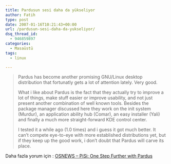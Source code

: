 ```yaml
---
title: Pardusun sesi daha da yükseliyor
author: Fatih
type: post
date: 2007-01-16T10:21:43+00:00
url: /pardusun-sesi-daha-da-yukseliyor/
dsq_thread_id:
  - 946859897
categories:
  - Masaüstü
tags:
  - linux

---
```

> Pardus has become another promising GNU/Linux desktop distribution that fortunatly gets a lot of attention lately. Very good.
> 
> What i like about Pardus is the fact that they actually try to improve a lot of things, make stuff easier or improve usability, and not just present another combination of well known tools. Besides the package manager discussed here they work on the init system (Murdur), an application ability hub (Comar), an easy installer (Yali) and finally a much more straight-forward KDE control center.
> 
> I tested it a while ago (1.0 times) and i guess it got much better. It can&#8217;t compete eye-to-eye with more established distributions yet, but if they keep up the good work, i don&#8217;t doubt that Pardus will carve its place.

Daha fazla yorum için : <a target="_blank" href="http://osnews.com/story.php/16954/PiSi-One-Step-Further-with-Pardus">OSNEWS &#8211; PiSi: One Step Further with Pardus</a>